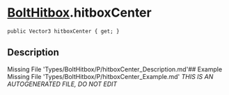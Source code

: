 # [BoltHitbox](Types/BoltHitbox.md).hitboxCenter
`public Vector3 hitboxCenter { get; }`
## Description
Missing File 'Types/BoltHitbox/P/hitboxCenter_Description.md'## Example
Missing File 'Types/BoltHitbox/P/hitboxCenter_Example.md'
*THIS IS AN AUTOGENERATED FILE, DO NOT EDIT*
